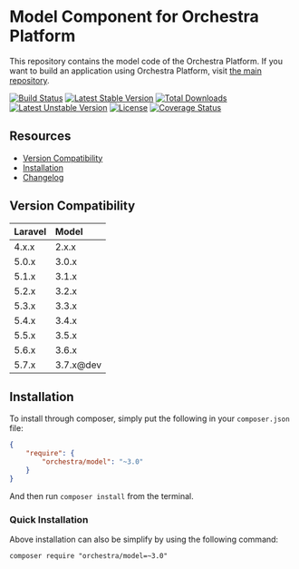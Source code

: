 Model Component for Orchestra Platform
==============

This repository contains the model code of the Orchestra Platform. If you want to build an application using Orchestra Platform, visit [the main repository](https://github.com/orchestral/platform).

[![Build Status](https://travis-ci.org/orchestral/model.svg?branch=3.7)](https://travis-ci.org/orchestral/model)
[![Latest Stable Version](https://poser.pugx.org/orchestra/model/version)](https://packagist.org/packages/orchestra/model)
[![Total Downloads](https://poser.pugx.org/orchestra/model/downloads)](https://packagist.org/packages/orchestra/model)
[![Latest Unstable Version](https://poser.pugx.org/orchestra/model/v/unstable)](//packagist.org/packages/orchestra/model)
[![License](https://poser.pugx.org/orchestra/model/license)](https://packagist.org/packages/orchestra/model)
[![Coverage Status](https://coveralls.io/repos/github/orchestral/model/badge.svg?branch=3.7)](https://coveralls.io/github/orchestral/model?branch=3.7)

## Resources

* [Version Compatibility](#version-compatibility)
* [Installation](#installation)
* [Changelog](https://github.com/orchestral/model/releases)

## Version Compatibility

Laravel    | Model
:----------|:----------
 4.x.x     | 2.x.x
 5.0.x     | 3.0.x
 5.1.x     | 3.1.x
 5.2.x     | 3.2.x
 5.3.x     | 3.3.x
 5.4.x     | 3.4.x
 5.5.x     | 3.5.x
 5.6.x     | 3.6.x
 5.7.x     | 3.7.x@dev

## Installation

To install through composer, simply put the following in your `composer.json` file:

```json
{
    "require": {
        "orchestra/model": "~3.0"
    }
}
```

And then run `composer install` from the terminal.

### Quick Installation

Above installation can also be simplify by using the following command:

    composer require "orchestra/model=~3.0"
